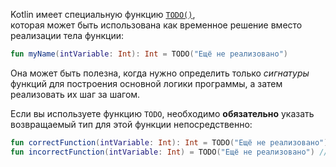 Kotlin имеет специальную функцию [`TODO()`](https://kotlinlang.org/api/latest/jvm/stdlib/kotlin/-t-o-d-o.html),  
которая может быть использована как временное решение вместо реализации тела функции:
```kotlin
fun myName(intVariable: Int): Int = TODO("Ещё не реализовано")
```

Она может быть полезна, когда нужно определить только _сигнатуры_ функций для построения основной логики программы, а затем реализовать их шаг за шагом.

Если вы используете функцию `TODO`, необходимо **обязательно** указать возвращаемый тип для этой функции непосредственно:

```kotlin
fun correctFunction(intVariable: Int): Int = TODO("Ещё не реализовано") // ПРАВИЛЬНО
fun incorrectFunction(intVariable: Int) = TODO("Ещё не реализовано") // НЕПРАВИЛЬНО
```